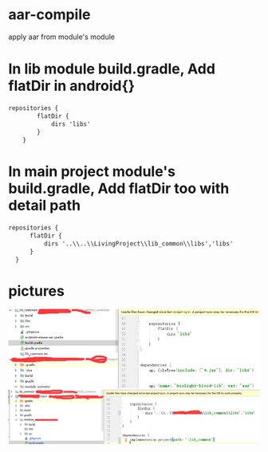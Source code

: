 # aar-compile
apply aar from module's module

# In lib module build.gradle, Add flatDir in android{}

    repositories {
            flatDir {
                dirs 'libs'
            }
        }
        
# In main project module's build.gradle, Add flatDir too with detail path
  
    repositories {
          flatDir {
              dirs '..\\..\\LivingProject\\lib_common\\libs','libs'
          }
      }
      
# pictures
<img src="/a.png">
<img src="/b.png">
